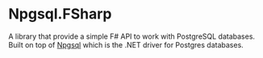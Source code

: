 # Npgsql.FSharp

A library that provide a simple F# API to work with PostgreSQL databases. Built on top of [Npgsql](https://www.npgsql.org/) which is the .NET driver for Postgres databases.
